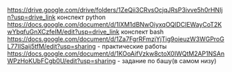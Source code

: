  https://drive.google.com/drive/folders/1ZeQii3CRvsOcjqJRsP3ivve5h0rHNIjn?usp=drive_link конспект python
https://docs.google.com/document/d/1lXM1dBNwOiyxqOQlDClEWayCoT2KwYbqfuGnXCzfeIM/edit?usp=drive_link конспект bash
https://docs.google.com/document/d/1Za7FgrRFmzjYjTig9oieuzW3WGProGL77IISaij5tfM/edit?usp=sharing - практические работы
https://docs.google.com/document/d/1KOoAifVzkw8ctoX0IWQtM2AP1NSAnWPzHoKUbFCgb0U/edit?usp=sharing - задание по башу(в самом низу)
